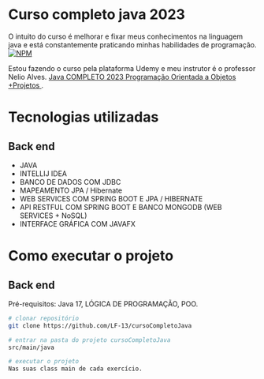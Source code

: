 ﻿# Curso completo java 2023
O intuito do curso é melhorar e fixar meus conhecimentos na linguagem java e está constantemente praticando minhas habilidades de programação.
[![NPM](https://img.shields.io/npm/l/react)](https://github.com/LF-13/cursoCompletoJava/blob/main/LICENSE) 

Estou fazendo o curso pela plataforma Udemy e meu instrutor é o professor Nelio Alves.
[Java COMPLETO 2023 Programação Orientada a Objetos +Projetos
](https://www.udemy.com/course/java-curso-completo/ "site da UDEMY").

# Tecnologias utilizadas
## Back end
- JAVA
- INTELLIJ IDEA
- BANCO DE DADOS COM JDBC
- MAPEAMENTO JPA / Hibernate
- WEB SERVICES COM SPRING BOOT E JPA / HIBERNATE
- API RESTFUL COM SPRING BOOT E BANCO MONGODB (WEB SERVICES + NoSQL)
- INTERFACE GRÁFICA COM JAVAFX


# Como executar o projeto

## Back end
Pré-requisitos: Java 17, LÓGICA DE PROGRAMAÇÃO, POO.

```bash
# clonar repositório
git clone https://github.com/LF-13/cursoCompletoJava

# entrar na pasta do projeto cursoCompletoJava
src/main/java

# executar o projeto
Nas suas class main de cada exercício.
